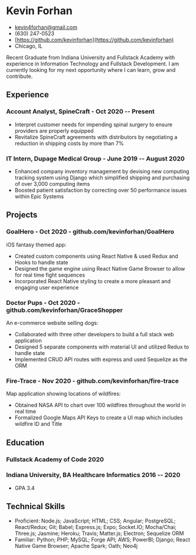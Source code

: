 <!-- The (first) h1 will be used as the <title> of the HTML page -->
# Kevin Forhan
- <kevin4forhan@gmail.com>
- (630) 247-0523
- [https://github.com/kevinforhan](https://github.com/kevinforhan)
- Chicago, IL

Recent Graduate from Indiana University and Fullstack Academy with experience in Information Technology and Fullstack Development. I am currently looking for my next opportunity where I can learn, grow and contribute. 

## Experience

### <span>Account Analyst, SpineCraft</span> - <span>Oct 2020 -- Present</span>

 -  Interpret customer needs for impending spinal surgery to ensure providers are properly
equipped
 - Revitalize SpineCraft agreements with distributors by negotiating a reduction in shipping costs
by more than 7%

### <span>IT Intern, Dupage Medical Group</span> - <span>June 2019 -- August 2020</span>
 
 - Enhanced company inventory management by devising new computing tracking system using
Django which simplified shipping and purchasing of over 3,000 computing items
 - Boosted patient satisfaction by correcting over 50 performance issues within Epic Systems

## Projects

### <span>GoalHero</span> - <span>Oct 2020</span> - <span>github.com/kevinforhan/GoalHero</span>

 iOS fantasy themed app:

   - Created custom components using React Native & used Redux and Hooks to handle state
   - Designed the game engine using React Native Game Browser to allow for real time fight sequences
   - Incorporated React Native styling to create a more pleasant and engaging user experience

### <span>Doctor Pups</span> - <span>Oct 2020</span> - <span>github.com/kevinforhan/GraceShopper</span>

 An e-commerce website selling dogs:

   - Collaborated with three other developers to build a full stack web application
   - Designed 5 separate components with material UI and utilized Redux to handle state
   - Implemented CRUD API routes with express and used Sequelize as the ORM

   ### <span>Fire-Trace</span> - <span>Nov 2020</span> - <span>github.com/kevinforhan/fire-trace</span>

Map application showing locations of wildfires:

   - Obtained NASA API to chart over 100 wildfires throughout the world in real time
   - Formalized Google Maps API Keys to create a UI map which includes wildfire ID and Title

## Education

### <span>Fullstack Academy of Code</span> <span>2020</span>

### <span>Indiana University, BA Healthcare Informatics</span> <span>2016 -- 2020</span>

  - GPA 3.4

## Technical Skills

 - Proficient: Node.js; JavaScript; HTML; CSS; Angular; PostgreSQL; React/Redux; Git; Babel; Express.js; Expo; Socket.IO; Mocha/Chai; Three.js; Jasmine; Heroku; Travis; Matter.js; Electron; Sequelize ORM
 - Familiar: Python; PHP; MySQL; Forge API; AWS; PowerBI; Django; React Native Game Browser; Apache Spark; Oath; Neo4j
